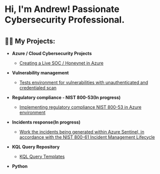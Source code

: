 <h1>Hi, I'm Andrew! </a>Passionate Cybersecurity Professional</a>.<h1>

<h2>👨‍💻 My Projects:</h2>

- <b>Azure / Cloud Cybersecurity Projects</b>
  - [Creating a Live SOC / Honeynet in Azure](https://github.com/AndrewTanga/Azure-SOC)
 
 - <b>Vulnerability management</b>
   - [Tests environment for vulnerabilities with unauthenticated and credentialed scan](https://github.com/AndrewTanga/Vulnerability-Management)
  
- <b>Regulatory compliance - NIST 800-53(In progress)</b>
  - [Implementing regulatory compliance NIST 800-53 in Azure environment](https://github.com/AndrewTanga/Regulatory-compliance---NIST-800-53)

- <b>Incidents response(In progress)</b>
  - [Work the incidents being generated within Azure Sentinel, in accordance with the NIST 800-61 Incident Management Lifecycle](https://github.com/AndrewTanga/Incident-response)
   
- <b>KQL Query Repository</b>
  - [KQL Query Templates](https://github.com/AndrewTanga/KQL-Templates)

- <b>Python</b>


<!--
**joshmadakor1/joshmadakor1** is a ✨ _special_ ✨ repository because its `README.md` (this file) appears on your GitHub profile.

Here are some ideas to get you started:

- 🔭 I’m currently working on ...
- 🌱 I’m currently learning ...
- 👯 I’m looking to collaborate on ...
- 🤔 I’m looking for help with ...
- 💬 Ask me about ...
- 📫 How to reach me: ...
- 😄 Pronouns: ...
- ⚡ Fun fact: ...
-->
